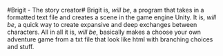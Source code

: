 #Brigit - The story creator#
Brigit is, *will be*, a program that takes in a formatted text file and creates
a scene in the game engine Unity. It is, *will be*, a quick way to create expansive
and deep exchanges between characters. All in all it is, *will be*, basically makes a choose your
own adventure game from a txt file that look like html with branching choices and
stuff.
